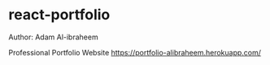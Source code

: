 # react-portfolio

Author: Adam Al-ibraheem


Professional Portfolio Website
https://portfolio-alibraheem.herokuapp.com/
